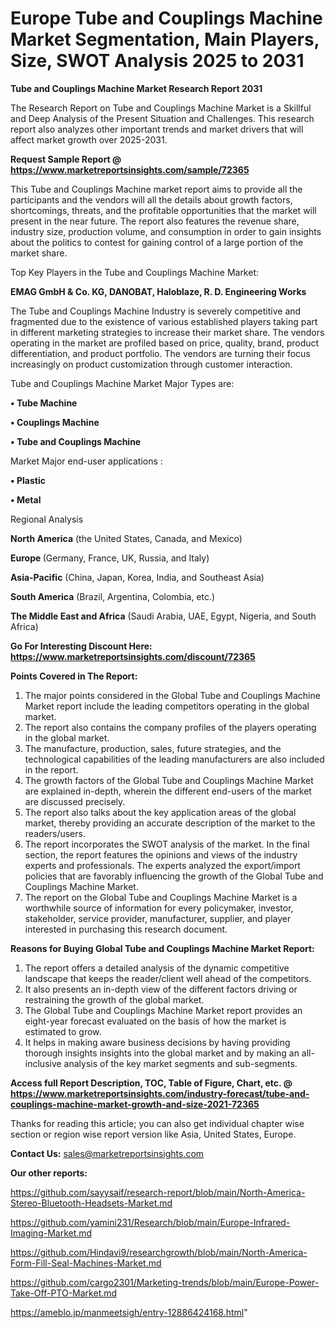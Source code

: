  # Europe Tube and Couplings Machine Market Segmentation, Main Players, Size, SWOT Analysis 2025 to 2031

<strong>Tube and Couplings Machine Market Research Report 2031</strong>

The Research Report on Tube and Couplings Machine Market is a Skillful and Deep Analysis of the Present Situation and Challenges. This research report also analyzes other important trends and market drivers that will affect market growth over 2025-2031.

<strong>Request Sample Report @ <a href=https://www.marketreportsinsights.com/sample/72365>https://www.marketreportsinsights.com/sample/72365</a></strong>

This Tube and Couplings Machine market report aims to provide all the participants and the vendors will all the details about growth factors, shortcomings, threats, and the profitable opportunities that the market will present in the near future. The report also features the revenue share, industry size, production volume, and consumption in order to gain insights about the politics to contest for gaining control of a large portion of the market share.

Top Key Players in the Tube and Couplings Machine Market:

<strong>EMAG GmbH & Co. KG, DANOBAT, Haloblaze, R. D. Engineering Works</strong>

The Tube and Couplings Machine Industry is severely competitive and fragmented due to the existence of various established players taking part in different marketing strategies to increase their market share. The vendors operating in the market are profiled based on price, quality, brand, product differentiation, and product portfolio. The vendors are turning their focus increasingly on product customization through customer interaction.

Tube and Couplings Machine Market Major Types are:

<strong>• Tube Machine

• Couplings Machine

• Tube and Couplings Machine</strong>

Market Major end-user applications :

<strong>• Plastic

• Metal</strong>

Regional Analysis

</u><strong><b>North America</b></strong> (the United States, Canada, and Mexico)

<strong><b>Europe </b></strong>(Germany, France, UK, Russia, and Italy)

<strong><b>Asia-Pacific</b></strong> (China, Japan, Korea, India, and Southeast Asia)

<strong><b>South America</b></strong> (Brazil, Argentina, Colombia, etc.)

<strong><b>The Middle East and Africa</b></strong> (Saudi Arabia, UAE, Egypt, Nigeria, and South Africa)

<strong>Go For Interesting Discount Here: <a href=https://www.marketreportsinsights.com/discount/72365>https://www.marketreportsinsights.com/discount/72365</a></strong>

<strong>Points Covered in The Report:</strong>
<ol>
  <li>The major points considered in the Global Tube and Couplings Machine Market report include the leading competitors operating in the global market.</li>
  <li>The report also contains the company profiles of the players operating in the global market.</li>
  <li>The manufacture, production, sales, future strategies, and the technological capabilities of the leading manufacturers are also included in the report.</li>
  <li>The growth factors of the Global Tube and Couplings Machine Market are explained in-depth, wherein the different end-users of the market are discussed precisely.</li>
  <li>The report also talks about the key application areas of the global market, thereby providing an accurate description of the market to the readers/users.</li>
  <li>The report incorporates the SWOT analysis of the market. In the final section, the report features the opinions and views of the industry experts and professionals. The experts analyzed the export/import policies that are favorably influencing the growth of the Global Tube and Couplings Machine Market.</li>
  <li>The report on the Global Tube and Couplings Machine Market is a worthwhile source of information for every policymaker, investor, stakeholder, service provider, manufacturer, supplier, and player interested in purchasing this research document.</li>
</ol>
<strong>Reasons for Buying Global Tube and Couplings Machine Market Report:</strong>

<ol>
  <li>The report offers a detailed analysis of the dynamic competitive landscape that keeps the reader/client well ahead of the competitors.</li>
  <li>It also presents an in-depth view of the different factors driving or restraining the growth of the global market.</li>
  <li>The Global Tube and Couplings Machine Market report provides an eight-year forecast evaluated on the basis of how the market is estimated to grow.</li>
  <li>It helps in making aware business decisions by having providing thorough insights insights into the global market and by making an all-inclusive analysis of the key market segments and sub-segments.</li>
</ol>
<strong>Access full Report Description, TOC, Table of Figure, Chart, etc. @ <a href=https://www.marketreportsinsights.com/industry-forecast/tube-and-couplings-machine-market-growth-and-size-2021-72365>https://www.marketreportsinsights.com/industry-forecast/tube-and-couplings-machine-market-growth-and-size-2021-72365</a></strong>


Thanks for reading this article; you can also get individual chapter wise section or region wise report version like Asia, United States, Europe.

<strong>Contact Us:</strong>
sales@marketreportsinsights.com

<strong>Our other reports:</strong>

<a href=https://github.com/sayysaif/research-report/blob/main/North-America-Stereo-Bluetooth-Headsets-Market.md>https://github.com/sayysaif/research-report/blob/main/North-America-Stereo-Bluetooth-Headsets-Market.md</a>

<a href=https://github.com/yamini231/Research/blob/main/Europe-Infrared-Imaging-Market.md>https://github.com/yamini231/Research/blob/main/Europe-Infrared-Imaging-Market.md</a>

<a href=https://github.com/Hindavi9/researchgrowth/blob/main/North-America-Form-Fill-Seal-Machines-Market.md>https://github.com/Hindavi9/researchgrowth/blob/main/North-America-Form-Fill-Seal-Machines-Market.md</a>

<a href=https://github.com/cargo2301/Marketing-trends/blob/main/Europe-Power-Take-Off-PTO-Market.md>https://github.com/cargo2301/Marketing-trends/blob/main/Europe-Power-Take-Off-PTO-Market.md</a>

<a href=https://ameblo.jp/manmeetsigh/entry-12886424168.html>https://ameblo.jp/manmeetsigh/entry-12886424168.html</a>"
